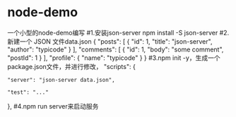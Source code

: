 # node-demo
一个小型的node-demo编写
#1.安装json-server  npm install -S json-server
#2.新建一个 JSON 文件data.json
{
  "posts": [
    { "id": 1, "title": "json-server", "author": "typicode" }
  ],
  "comments": [
    { "id": 1, "body": "some comment", "postId": 1 }
  ],
  "profile": { "name": "typicode" }
}
#3.npm init -y，生成一个package.json文件，并进行修改，
 "scripts": {

    "server": "json-server data.json",

    "test": "..."

  },
  #4.npm run server来启动服务
  
